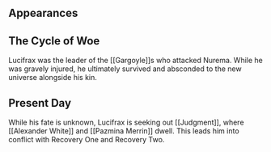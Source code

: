 ## Appearances


## The Cycle of Woe

Lucifrax was the leader of the [[Gargoyle]]s who attacked Nurema. While he was gravely injured, he ultimately survived and absconded to the new universe alongside his kin.

## Present Day

While his fate is unknown, Lucifrax is seeking out [[Judgment]], where [[Alexander White]] and [[Pazmina Merrin]] dwell. This leads him into conflict with Recovery One and Recovery Two.